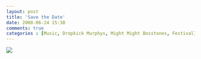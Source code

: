 ```yaml
---
layout: post
title: 'Save the Date'
date: 2008-06-24 15:30
comments: true
categories : [Music, Dropkick Murphys, Might Might Bosstones, Festival]
---  
```


<img src="/images/dkm_bosstones.jpg">



